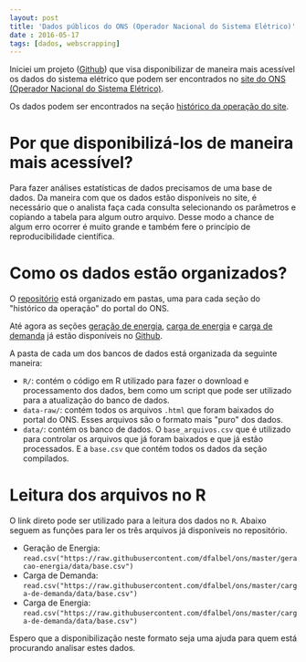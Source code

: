 ```yaml
---
layout: post
title: 'Dados públicos do ONS (Operador Nacional do Sistema Elétrico)'
date : 2016-05-17
tags: [dados, webscrapping]
--- 
```


Iniciei um projeto ([Github](https://github.com/dfalbel/ons)) que visa disponibilizar de maneira mais acessível os dados do sistema elétrico que podem ser encontrados no [site do ONS (Operador Nacional do Sistema Elétrico)](http://www.ons.org.br/home/).

Os dados podem ser encontrados na seção [histórico da operação do site](http://www.ons.org.br/historico/geracao_energia.aspx).

# Por que disponibilizá-los de maneira mais acessível?

Para fazer análises estatísticas de dados precisamos de uma base de dados. Da maneira com que os dados estão disponíveis no site, é necessário que o analista 
faça cada consulta selecionando os parâmetros e copiando a tabela para algum outro arquivo. Desse modo a chance de algum erro ocorrer é muito grande e também fere o princípio de reproducibilidade científica.

# Como os dados estão organizados?

O [repositório](https://github.com/dfalbel/ons) está organizado em pastas, uma para cada seção do "histórico da operação" do portal do ONS.

Até agora as seções [geração de energia](http://www.ons.org.br/historico/geracao_energia.aspx), [carga de energia](http://www.ons.org.br/historico/carga_propria_de_energia.aspx) e 
[carga de demanda](http://www.ons.org.br/historico/carga_propria_de_demanda.aspx) já estão disponíveis no [Github](https://github.com/dfalbel/ons).

A pasta de cada um dos bancos de dados está organizada da seguinte maneira:

* `R/`: contém o código em R utilizado para fazer o download e processamento dos dados, bem como um script que pode ser utilizado para a atualização do banco de dados.
* `data-raw/`: contém todos os arquivos `.html` que foram baixados do portal do ONS. Esses arquivos são o formato mais "puro" dos dados.
* `data/`: contém os banco de dados. O `base_arquivos.csv` que é utilizado para controlar os arquivos que já foram baixados e que já estão processados. E a `base.csv` que contém todos os dados da seção compilados.

# Leitura dos arquivos no R

O link direto pode ser utilizado para a leitura dos dados no `R`. Abaixo seguem as funções para ler os três arquivos já disponíveis no repositório.

* Geração de Energia: `read.csv("https://raw.githubusercontent.com/dfalbel/ons/master/geracao-energia/data/base.csv")`
* Carga de Demanda: `read.csv("https://raw.githubusercontent.com/dfalbel/ons/master/carga-de-demanda/data/base.csv")`
* Carga de Energia: `read.csv("https://raw.githubusercontent.com/dfalbel/ons/master/carga-de-demanda/data/base.csv")`

Espero que a disponibilização neste formato seja uma ajuda para quem está 
procurando analisar estes dados.
